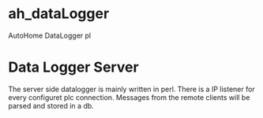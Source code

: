 # ah_dataLogger
AutoHome DataLogger pl
<h1>Data Logger Server</h1>
The server side datalogger is mainly written in perl.
There is a IP listener for every configuret plc connection.
Messages from the remote clients will be parsed and stored in a db.